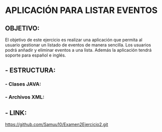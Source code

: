 # APLICACIÓN PARA LISTAR EVENTOS

## OBJETIVO:
El objetivo de este ejercicio es realizar una aplicación que permita al usuario gestionar un listado de eventos de manera sencilla.
Los usuarios podrá anñadir y eliminar eventos a una lista.
Además la aplicación tendrá soporte para español e inglés.

## - ESTRUCTURA:

### - Clases JAVA:
### - Archivos XML:

## - LINK:
https://github.com/Samuu10/Examen2Ejercicio2.git
